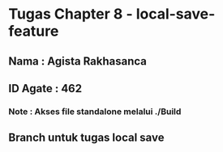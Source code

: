 # Tugas Chapter 8 - local-save-feature
## Nama : Agista Rakhasanca
## ID Agate : 462
### Note : Akses file standalone melalui ./Build

## Branch untuk tugas local save


